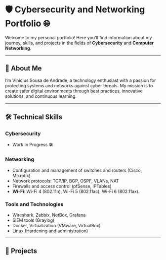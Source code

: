 # 🛡️ Cybersecurity and Networking Portfolio 🌐

Welcome to my personal portfolio! Here you'll find information about my journey, skills, and projects in the fields of **Cybersecurity** and **Computer Networking**.

---

## 📖 About Me

I’m Vinicius Sousa de Andrade, a technology enthusiast with a passion for protecting systems and networks against cyber threats. My mission is to create safer digital environments through best practices, innovative solutions, and continuous learning.

---

## 🛠️ Technical Skills

### Cybersecurity
- Work In Progress 🛠️

### Networking
- Configuration and management of switches and routers (Cisco, Mikrotik)
- Network protocols: TCP/IP, BGP, OSPF, VLANs, NAT
- Firewalls and access control (pfSense, IPTables)
- **Wi-Fi**: Wi-Fi 4 (802.11n), Wi-Fi 5 (802.11ac), Wi-Fi 6 (802.11ax).

### Tools and Technologies
- Wireshark, Zabbix, NetBox, Grafana
- SIEM tools (Graylog)
- Docker, Virtualization (VMware, VirtualBox)
- Linux (Hardening and administration)

---

## 📂 Projects

<!--
### 🔒 [Project Name 1]
**Description:** Developed a testing environment to explore vulnerabilities in web systems using tools like Burp Suite and Metasploit.  
**Technologies:** Kali Linux, OWASP Juice Shop  
**Link:** [Project Repository](#)

---

### 🌐 [Project Name 2]
**Description:** Configured a simulated corporate network with multiple security layers, implementing VLANs, firewalls, and VPN.  
**Technologies:** Cisco Packet Tracer, pfSense  
**Link:** [Project Repository](#)

---

### 📡 [Project Name 3]
**Description:** Conducted detailed network traffic analysis to identify anomalies and patterns using Wireshark.  
**Technologies:** Wireshark, Python  
**Link:** [Project Repository](#)

---

## 🏆 Certifications

- **[Certification 1]** - (e.g., CompTIA Security+, CEH, CCNA Security)  
- **[Certification 2]** - (e.g., CISSP, OSCP, Pentest+)  
- **[Certification 3]** - (e.g., LPIC-1, AWS Certified Solutions Architect)

---

## 📞 Contact

If you're interested in collaborating or discussing cybersecurity and networking topics, feel free to reach out to me:

- **Email:** [youremail@example.com](mailto:youremail@example.com)  
- **LinkedIn:** [your-linkedin-profile](#)  
- **Website/Blog:** [your-website-or-blog](#)

---

> "Security is not a product, but a process." – Bruce Schneier

Feel free to explore my projects and leave your feedback! 🚀
<!--
**ApexVsN/ApexVsN** is a ✨ _special_ ✨ repository because its `README.md` (this file) appears on your GitHub profile.

Here are some ideas to get you started:

- 🔭 I’m currently working on ...
- 🌱 I’m currently learning ...
- 👯 I’m looking to collaborate on ...
- 🤔 I’m looking for help with ...
- 💬 Ask me about ...
- 📫 How to reach me: ...
- 😄 Pronouns: ...
- ⚡ Fun fact: ...
-->
